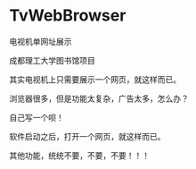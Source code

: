 # TvWebBrowser
电视机单网址展示

成都理工大学图书馆项目

其实电视机上只需要展示一个网页，就这样而已。

浏览器很多，但是功能太复杂，广告太多，怎么办？

自己写一个呗！

软件启动之后，打开一个网页，就这样而已。

其他功能，统统不要，不要，不要！！！
